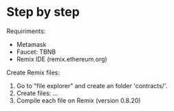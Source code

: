 # Step by step

Requiriments:

  - Metamask
  - Faucet: TBNB
  - Remix IDE (remix.ethereum.org)

Create Remix files:

1. Go to "file explorer" and create an folder 'contracts/'.
2. Create files: ...
3. Compile each file on Remix (version 0.8.20)
